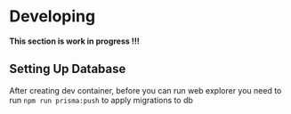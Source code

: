 # Developing

**This section is work in progress !!!**

## Setting Up Database
After creating dev container, before you can run web explorer you need to run `npm run prisma:push` to apply migrations to db